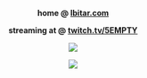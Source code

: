 <p align="center">
  <strong>home @ <a href="https://lbitar.com">lbitar.com</a></strong>
</p>

<p align="center">
  <strong>streaming at @ <a href="https://twitch.tv/5EMPTY">twitch.tv/5EMPTY</a></strong>
</p>

<p align="center">
  <img src="https://hitcounter.pythonanywhere.com/count/tag.svg?url=https%3A%2F%2Fgithub.com%2Fluanbitar" />
</p>

<p align="center">
  <img src="https://github-readme-stats.vercel.app/api?username=luanbitar&count_private=true&theme=onedark&show_icons=true" />
</p>

<!--
**luanbitar/luanbitar** is a ✨ _special_ ✨ repository because its `README.md` (this file) appears on your GitHub profile.

Here are some ideas to get you started:

- 🔭 I’m currently working on ...
- 🌱 I’m currently learning ...
- 👯 I’m looking to collaborate on ...
- 🤔 I’m looking for help with ...
- 💬 Ask me about ...
- 📫 How to reach me: ...
- 😄 Pronouns: ...
- ⚡ Fun fact: ...
-->
